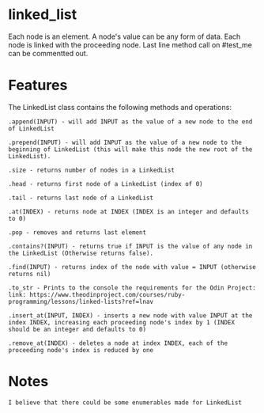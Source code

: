 # linked_list

Each node is an element. A node's value can be any form of data. Each node is linked with the proceeding node. Last line method call on #test_me can be commentted out.

# Features

The LinkedList class contains the following methods and operations:

	.append(INPUT) - will add INPUT as the value of a new node to the end of LinkedList

	.prepend(INPUT) - will add INPUT as the value of a new node to the beginning of LinkedList (this will make this node the new root of the LinkedList).

	.size - returns number of nodes in a LinkedList

	.head - returns first node of a LinkedList (index of 0)

	.tail - returns last node of a LinkedList

	.at(INDEX) - returns node at INDEX (INDEX is an integer and defaults to 0)

	.pop - removes and returns last element

	.contains?(INPUT) - returns true if INPUT is the value of any node in the LinkedList (Otherwise returns false).

	.find(INPUT) - returns index of the node with value = INPUT (otherwise returns nil)

	.to_str - Prints to the console the requirements for the Odin Project:
	link: https://www.theodinproject.com/courses/ruby-programming/lessons/linked-lists?ref=lnav

	.insert_at(INPUT, INDEX) - inserts a new node with value INPUT at the index INDEX, increasing each proceeding node's index by 1 (INDEX should be an integer and defaults to 0)

	.remove_at(INDEX) - deletes a node at index INDEX, each of the proceeding node's index is reduced by one

# Notes
	I believe that there could be some enumerables made for LinkedList
